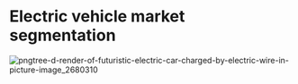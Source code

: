 # Electric vehicle market segmentation
![pngtree-d-render-of-futuristic-electric-car-charged-by-electric-wire-in-picture-image_2680310](https://github.com/POORNIMA-MC/ELECTRIC_VEHICLE_MARKET_SEGMENTATION/assets/94465883/05fd4f39-f68a-468e-bbb6-505c033944ff)


